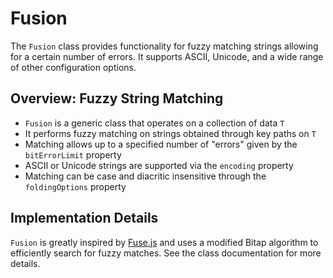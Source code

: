 # Fusion

The `Fusion` class provides functionality for fuzzy matching strings allowing for a certain number of errors. It supports ASCII, Unicode, and a wide range of other configuration options.

## Overview: Fuzzy String Matching

- `Fusion` is a generic class that operates on a collection of data `T`
- It performs fuzzy matching on strings obtained through key paths on `T`
- Matching allows up to a specified number of "errors" given by the `bitErrorLimit` property
- ASCII or Unicode strings are supported via the `encoding` property
- Matching can be case and diacritic insensitive through the `foldingOptions` property

## Implementation Details

`Fusion` is greatly inspired by [Fuse.js](https://github.com/krisk/fuse) and uses a modified Bitap algorithm to efficiently search for fuzzy matches. See the class documentation for more details.
